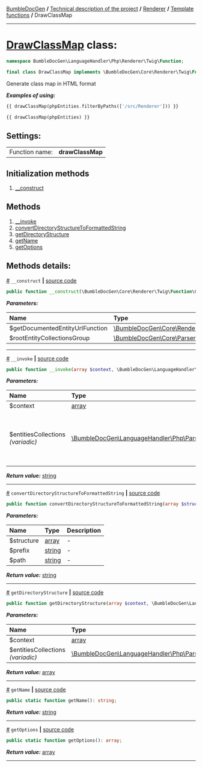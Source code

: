 [BumbleDocGen](../../../README.md) **/**
[Technical description of the project](../../readme.md) **/**
[Renderer](../readme.md) **/**
[Template functions](../05_twigCustomFunctions.md) **/**
DrawClassMap

---


# [DrawClassMap](https://github.com/bumble-tech/bumble-doc-gen/blob/master/src/LanguageHandler/Php/Renderer/Twig/Function/DrawClassMap.php#L24) class:

```php
namespace BumbleDocGen\LanguageHandler\Php\Renderer\Twig\Function;

final class DrawClassMap implements \BumbleDocGen\Core\Renderer\Twig\Function\CustomFunctionInterface
```
Generate class map in HTML format

***Examples of using:***
```php
{{ drawClassMap(phpEntities.filterByPaths(['/src/Renderer'])) }}
```
```php
{{ drawClassMap(phpEntities) }}
```


<h2>Settings:</h2>

<table>
    <tr>
        <td>Function name:</td>
        <td><b>drawClassMap</b></td>
    </tr>
</table>

## Initialization methods

1. [__construct](#m-construct) 
## Methods

1. [__invoke](#m-invoke) 
1. [convertDirectoryStructureToFormattedString](#mconvertdirectorystructuretoformattedstring) 
1. [getDirectoryStructure](#mgetdirectorystructure) 
1. [getName](#mgetname) 
1. [getOptions](#mgetoptions) 

## Methods details:

<a name="m-construct" href="#m-construct">#</a> `__construct`  **|** [source code](https://github.com/bumble-tech/bumble-doc-gen/blob/master/src/LanguageHandler/Php/Renderer/Twig/Function/DrawClassMap.php#L29)
```php
public function __construct(\BumbleDocGen\Core\Renderer\Twig\Function\GetDocumentedEntityUrl $getDocumentedEntityUrlFunction, \BumbleDocGen\Core\Parser\Entity\RootEntityCollectionsGroup $rootEntityCollectionsGroup);
```

***Parameters:***

| Name | Type | Description |
|:-|:-|:-|
$getDocumentedEntityUrlFunction | [\BumbleDocGen\Core\Renderer\Twig\Function\GetDocumentedEntityUrl](https://github.com/bumble-tech/bumble-doc-gen/blob/master/src/Core/Renderer/Twig/Function/GetDocumentedEntityUrl.php) | - |
$rootEntityCollectionsGroup | [\BumbleDocGen\Core\Parser\Entity\RootEntityCollectionsGroup](https://github.com/bumble-tech/bumble-doc-gen/blob/master/src/Core/Parser/Entity/RootEntityCollectionsGroup.php) | - |

---

<a name="m-invoke" href="#m-invoke">#</a> `__invoke`  **|** [source code](https://github.com/bumble-tech/bumble-doc-gen/blob/master/src/LanguageHandler/Php/Renderer/Twig/Function/DrawClassMap.php#L59)
```php
public function __invoke(array $context, \BumbleDocGen\LanguageHandler\Php\Parser\Entity\PhpEntitiesCollection ...$entitiesCollections): string;
```

***Parameters:***

| Name | Type | Description |
|:-|:-|:-|
$context | [array](https://www.php.net/manual/en/language.types.array.php) | - |
$entitiesCollections <i>(variadic)</i> | [\BumbleDocGen\LanguageHandler\Php\Parser\Entity\PhpEntitiesCollection](https://github.com/bumble-tech/bumble-doc-gen/blob/master/src/LanguageHandler/Php/Parser/Entity/PhpEntitiesCollection.php) | The collection of entities for which the class map will be generated |

***Return value:*** [string](https://www.php.net/manual/en/language.types.string.php)

---

<a name="mconvertdirectorystructuretoformattedstring" href="#mconvertdirectorystructuretoformattedstring">#</a> `convertDirectoryStructureToFormattedString`  **|** [source code](https://github.com/bumble-tech/bumble-doc-gen/blob/master/src/LanguageHandler/Php/Renderer/Twig/Function/DrawClassMap.php#L136)
```php
public function convertDirectoryStructureToFormattedString(array $structure, string $prefix = '│', string $path = '/'): string;
```

***Parameters:***

| Name | Type | Description |
|:-|:-|:-|
$structure | [array](https://www.php.net/manual/en/language.types.array.php) | - |
$prefix | [string](https://www.php.net/manual/en/language.types.string.php) | - |
$path | [string](https://www.php.net/manual/en/language.types.string.php) | - |

***Return value:*** [string](https://www.php.net/manual/en/language.types.string.php)

---

<a name="mgetdirectorystructure" href="#mgetdirectorystructure">#</a> `getDirectoryStructure`  **|** [source code](https://github.com/bumble-tech/bumble-doc-gen/blob/master/src/LanguageHandler/Php/Renderer/Twig/Function/DrawClassMap.php#L101)
```php
public function getDirectoryStructure(array $context, \BumbleDocGen\LanguageHandler\Php\Parser\Entity\PhpEntitiesCollection ...$entitiesCollections): array;
```

***Parameters:***

| Name | Type | Description |
|:-|:-|:-|
$context | [array](https://www.php.net/manual/en/language.types.array.php) | - |
$entitiesCollections <i>(variadic)</i> | [\BumbleDocGen\LanguageHandler\Php\Parser\Entity\PhpEntitiesCollection](https://github.com/bumble-tech/bumble-doc-gen/blob/master/src/LanguageHandler/Php/Parser/Entity/PhpEntitiesCollection.php) | - |

***Return value:*** [array](https://www.php.net/manual/en/language.types.array.php)

---

<a name="mgetname" href="#mgetname">#</a> `getName`  **|** [source code](https://github.com/bumble-tech/bumble-doc-gen/blob/master/src/LanguageHandler/Php/Renderer/Twig/Function/DrawClassMap.php#L35)
```php
public static function getName(): string;
```

***Return value:*** [string](https://www.php.net/manual/en/language.types.string.php)

---

<a name="mgetoptions" href="#mgetoptions">#</a> `getOptions`  **|** [source code](https://github.com/bumble-tech/bumble-doc-gen/blob/master/src/LanguageHandler/Php/Renderer/Twig/Function/DrawClassMap.php#L40)
```php
public static function getOptions(): array;
```

***Return value:*** [array](https://www.php.net/manual/en/language.types.array.php)

---

